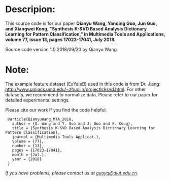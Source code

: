 # Descripion: 
This source code is for our paper
**Qianyu Wang, Yanqing Guo, Jun Guo, and Xiangwei Kong, "Synthesis K-SVD Based Analysis Dictionary Learning for Pattern Classification," in Multimedia Tools and Applications, volume 77, issue 13, pages 17023-17041, July 2018.**

Source code version 1.0  2018/09/20 by Qianyu Wang

# Note: 
The example feature dataset (ExYaleB) used in this code is from Dr. Jiang: http://www.umiacs.umd.edu/~zhuolin/projectlcksvd.html.
For other datasets, we recommend to normalize data.
Please refer to our paper for detailed experimental settings.

Please cite our work if you find the code helpful.
```
 @article{QianyuWang_MTA_2018,
   author = {Q. Wang and Y. Guo and J. Guo and X. Kong},
   title = {Synthesis K-SVD Based Analysis Dictionary Learning for Pattern Classification},
   journal = {Multimedia Tools Applicat.},
   volume = {77},
   number = {13}, 
   pages = {17023-17041},
   month = {Jul.},
   year = {2018}
 }
 ```
*If you have problems, please contact us at guoyq@dlut.edu.cn.*
